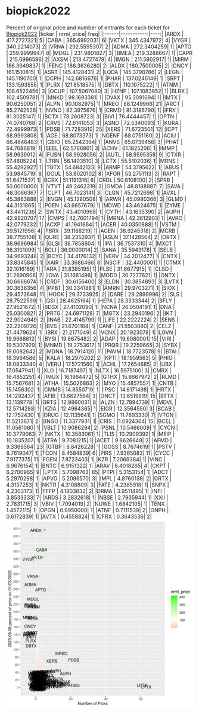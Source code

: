 # biopick2022
Percent of original price and number of entrants for each ticket for [Biopick2022](https://twitter.com/hashtag/Biopick2022)
|ticker |  nrml_price| freq|
|:------|-----------:|----:|
|ARDX   | 417.2727321|    5|
|CABA   | 365.6992031|    6|
|VKTX   | 345.4347972|    4|
|VYGR   | 340.2214073|    2|
|VRNA   | 292.5595307|    2|
|ADMA   | 272.3404259|    1|
|APTO   | 259.9999947|    8|
|MDGL   | 231.9801827|    3|
|BMEA   | 219.3288667|    1|
|CAPR   | 215.6996596|    2|
|AXSM   | 213.4727478|    4|
|IMGN   | 211.5902917|    1|
|MIRM   | 186.3949837|    1|
|FENC   | 186.3636280|    2|
|ALDX   | 180.7500005|    2|
|ONCY   | 161.1510815|    1|
|ASRT   | 145.4128431|    2|
|LQDA   | 145.3798786|    2|
|LEGN   | 145.1190700|    1|
|DCPH   | 142.6816676|    1|
|PHAR   | 137.0246149|    1|
|SRPT   | 133.1593555|    1|
|PLRX   | 121.8518575|    1|
|DBTX   | 110.1075222|    1|
|ATNM   | 108.6522456|    3|
|OCUP   | 107.5067080|    3|
|HZNP   | 107.1083852|    1|
|BLRX   | 102.4509781|    1|
|MNKD   |  98.1693381|    1|
|DVAX   |  95.3091694|    1|
|IMTX   |  90.6250051|    2|
|ALPN   |  90.1082975|    1|
|MREO   |  88.1249966|   21|
|ARCT   |  85.2742526|    1|
|NVNO   |  82.3975676|    1|
|CRMD   |  81.3186790|    1|
|IFRX   |  81.3025147|    1|
|BCTX   |  78.2608723|    3|
|BIVI   |  76.4444457|    1|
|OPTN   |  74.0740768|    2|
|CRVS   |  72.6141053|    3|
|ASND   |  72.5340093|    1|
|KURA   |  72.4999973|    1|
|PDSB   |  71.7283910|   25|
|XERS   |  71.6723501|   12|
|ICPT   |  68.9993808|    1|
|AGE    |  68.8073373|    1|
|NGENF  |  68.0751160|    2|
|ACIU   |  66.4646483|    1|
|GBIO   |  65.2542364|    1|
|ANVS   |  65.0739456|    3|
|PHAT   |  64.7686819|    1|
|SEEL   |  62.5766861|    3|
|ACHV   |  61.1825206|    1|
|IMMP   |  58.9939012|    4|
|FUSN   |  58.9928056|    2|
|AUTL   |  58.9595358|    9|
|CTXR   |  57.4805224|    1|
|LTRN   |  56.1403510|    3|
|LCTX   |  55.5102036|    1|
|MRNS   |  55.4292927|    1|
|TGTX   |  54.6842123|    9|
|ARMP   |  54.3795622|    1|
|ABUS   |  53.9845719|    8|
|OCUL   |  53.8020102|    8|
|XFOR   |  53.2751113|    3|
|RAPT   |  51.6471537|    1|
|BCRX   |  51.1191316|    6|
|CRDL   |  50.8108100|    2|
|SPRB   |  50.0000000|    1|
|VTVT   |  49.2462319|    3|
|GMDA   |  48.8188987|    7|
|SAVA   |  48.3066367|    7|
|CLPT   |  46.7023141|    3|
|CLGN   |  45.7212698|    1|
|AVXL   |  45.3863888|    2|
|EVGN   |  45.1280508|    1|
|ARWR   |  45.0980366|    3|
|GLMD   |  44.3131865|    1|
|PGEN   |  43.6657679|    1|
|MDWD   |  43.4624675|    1|
|ZYME   |  43.4411236|    2|
|SWTX   |  43.4010968|    1|
|CYTH   |  43.1635390|    2|
|AUPH   |  42.9820707|   17|
|CMPS   |  42.7601794|    1|
|MRNA   |  42.3812903|    1|
|AVRO   |  42.0779232|    1|
|ACXP   |  41.1941664|    1|
|ACER   |  40.0350888|    1|
|VSTM   |  39.5121956|    4|
|FBRX   |  39.1168219|    1|
|AGEN   |  38.9245318|    2|
|MCRB   |  38.7755108|    1|
|QURE   |  38.2352937|    1|
|ASLN   |  37.1428564|    2|
|ORTX   |  36.9696984|    5|
|GLSI   |  36.7858604|    1|
|IPA    |  36.7537310|    4|
|MXCT   |  36.3101099|    1|
|BCLI   |  36.0000014|    2|
|SANA   |  35.5943178|    1|
|SELB   |  34.9693248|    2|
|BCYC   |  34.4176132|    1|
|VERV   |  34.2012477|    1|
|CNTX   |  33.8345845|    1|
|XAIR   |  33.3686466|    8|
|NSCIF  |  32.4400001|    1|
|CTMX   |  32.1016169|    1|
|TARA   |  31.8385195|    1|
|PLSE   |  31.6677915|    1|
|CLSD   |  31.2690908|    2|
|IOVA   |  31.1681496|    1|
|MODD   |  30.7277621|    1|
|ONTX   |  30.6666674|    1|
|CRDF   |  30.6156400|    3|
|ELDN   |  30.3854893|    3|
|LVTX   |  30.3636356|    4|
|PPBT   |  30.3341881|    1|
|AMRN   |  29.9703271|    1|
|SIOX   |  29.4573648|   11|
|HOOK   |  29.3733925|    2|
|DARE   |  29.2899996|    2|
|SLS    |  28.7522599|    1|
|QSI    |  28.4625164|    1|
|HEPA   |  28.3333344|    2|
|BFLY   |  27.9521672|    1|
|BDSX   |  27.4102090|    1|
|NCNA   |  26.0504191|    1|
|DNA    |  25.0300821|    2|
|PRTG   |  24.6971128|    7|
|MGTX   |  23.2940196|    2|
|IKT    |  22.9024949|    2|
|INAB   |  22.4145799|    1|
|LIFE   |  22.2222224|    2|
|SENS   |  22.2209726|    1|
|BVS    |  21.6701184|    1|
|CANF   |  21.5503880|    2|
|CELZ   |  21.4479624|    1|
|IBRX   |  21.2171049|    4|
|VCNX   |  20.1923078|    1|
|LGVN   |  19.9668612|    1|
|BYSI   |  19.8675482|    2|
|ADAP   |  19.6080001|   15|
|VIRI   |  19.5307929|    1|
|MNMD   |  19.2753617|    1|
|PRQR   |  19.2259665|    3|
|SYBX   |  19.0082642|    2|
|MDNA   |  18.7914120|   11|
|PAVM   |  18.7723578|    9|
|BTAI   |  18.3964586|    5|
|KALA   |  18.2975202|    2|
|KPTI   |  18.1959563|    5|
|PHIO   |  18.0833340|    4|
|VERU   |  17.5721560|    1|
|ACHL   |  17.2654685|    2|
|UBX    |  17.0547941|    1|
|XLO    |  16.7187497|    1|
|NLTX   |  16.5975100|    3|
|CMRX   |  16.4852251|    4|
|IMUX   |  16.1964472|    5|
|GTHX   |  15.8667972|    2|
|RLMD   |  15.7567681|    3|
|ATHA   |  15.5026863|    2|
|MYO    |  15.4857557|    1|
|CNTB   |  15.1456302|    1|
|CMMB   |  14.8550719|    1|
|IPSC   |  14.8171498|    1|
|HRTX   |  14.1292437|    1|
|AFIB   |  13.6627564|    3|
|ONCT   |  13.6519819|   15|
|BTTX   |  13.1139778|    1|
|GRTS   |  12.9860031|    8|
|ALZN   |  12.7894739|    1|
|MDVL   |  12.5714288|    1|
|KZIA   |  12.4964365|    1|
|EIGR   |  12.3564550|    3|
|BCAB   |  12.1752430|    1|
|DRUG   |  12.1135641|    1|
|SGMO   |  11.7893330|    7|
|VTGN   |  11.5213671|    2|
|BNGO   |  11.3377931|    1|
|CRIS   |  11.0924364|   15|
|BCEL   |  11.0561060|    1|
|VBLT   |  10.9086294|    2|
|PSNL   |  10.5466009|    1|
|CYCN   |  10.3779063|    7|
|NKTX   |  10.3583061|    1|
|TLIS   |  10.2909392|    1|
|MEIP   |  10.1835207|    1|
|ATRA   |   9.7081215|    1|
|ACET   |   9.6626648|    2|
|AFMD   |   9.3369564|   23|
|GTBP   |   8.8426228|    1|
|GOSS   |   8.7674619|    1|
|PSTV   |   8.7619047|    1|
|TCON   |   8.4584839|    6|
|PIRS   |   7.9365083|   11|
|CYCC   |   7.9177375|   11|
|FGEN   |   7.8723403|    1|
|KZR    |   7.2069384|    1|
|VINC   |   6.9676154|    1|
|BNTC   |   6.9151322|    1|
|ARAV   |   6.4018265|    4|
|CKPT   |   6.2700965|    9|
|LPTX   |   5.7098763|   65|
|PTPI   |   5.3153154|    1|
|ADCT   |   5.2970298|    1|
|APVO   |   5.2096570|    3|
|IMPL   |   4.8760138|    2|
|GRTX   |   4.3137253|    1|
|NKTR   |   4.3108809|    3|
|FATE   |   4.2385918|    1|
|SNPX   |   4.2303173|    1|
|TFFP   |   4.1803832|    2|
|DRMA   |   3.9511495|    1|
|INFI   |   3.8533333|    7|
|ARDS   |   3.2832618|    1|
|NBSE   |   2.7935944|    1|
|XXII   |   2.7831715|    3|
|VBIV   |   1.7094019|    2|
|NUWE   |   1.6842105|    1|
|TENX   |   1.4572115|    1|
|OPGN   |   0.9950000|    1|
|ATNF   |   0.7111539|    2|
|ONPH   |   0.6172839|    1|
|AVTX   |   0.4558824|    1|
|CFRX   |   0.3643536|    2|
![retvspicks](biopicks.png?raw=true)
